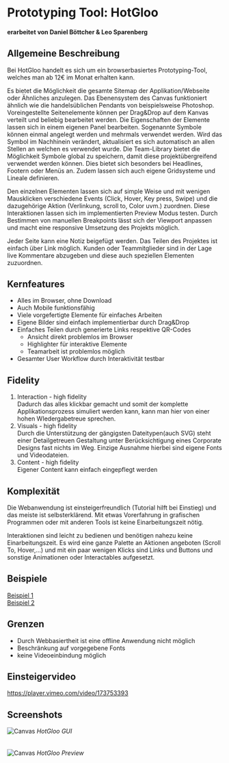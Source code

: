 # Prototyping Tool: HotGloo
#### erarbeitet von Daniel Böttcher & Leo Sparenberg

## Allgemeine Beschreibung

Bei HotGloo handelt es sich um ein browserbasiertes Prototyping-Tool, welches man ab 12€ im Monat erhalten kann. 

Es bietet die Möglichkeit die gesamte Sitemap der Applikation/Webseite oder Ähnliches anzulegen. Das Ebenensystem des Canvas funktioniert ähnlich wie die handelsüblichen Pendants von beispielsweise Photoshop. Voreingestellte Seitenelemente können per Drag&Drop auf dem Kanvas verteilt und beliebig bearbeitet werden. Die Eigenschaften der Elemente lassen sich in einem eigenen Panel bearbeiten. Sogenannte Symbole können einmal angelegt werden und mehrmals verwendet werden. Wird das Symbol im Nachhinein verändert, aktualisiert es sich automatisch an allen Stellen an welchen es verwendet wurde. Die Team-Library bietet die Möglichkeit Symbole global zu speichern, damit diese projektübergreifend verwendet werden können. Dies bietet sich besonders bei Headlines, Footern oder Menüs an. Zudem lassen sich auch eigene Gridsysteme und Lineale definieren.

Den einzelnen Elementen lassen sich auf simple Weise und mit wenigen Mausklicken verschiedene Events (Click, Hover, Key press, Swipe) und die dazugehörige Aktion (Verlinkung, scroll to, Color uvm.) zuordnen. Diese Interaktionen lassen sich im implementierten Preview Modus testen. Durch Bestimmen von manuellen Breakpoints lässt sich der Viewport anpassen und macht eine responsive Umsetzung des Projekts möglich.

Jeder Seite kann eine Notiz beigefügt werden. Das Teilen des Projektes ist einfach über Link möglich. Kunden oder Teammitglieder sind in der Lage live Kommentare abzugeben und diese auch speziellen Elementen zuzuordnen.

## Kernfeatures
* Alles im Browser, ohne Download
* Auch Mobile funktionsfähig
* Viele vorgefertigte Elemente für einfaches Arbeiten
* Eigene Bilder sind einfach implementierbar durch Drag&Drop
* Einfaches Teilen durch generierte Links respektive QR-Codes
  * Ansicht direkt problemlos im Browser
  * Highlighter für interaktive Elemente 
  * Teamarbeit ist problemlos möglich
* Gesamter User Workflow durch Interaktivität testbar

## Fidelity
1. Interaction - high fidelity <br>Dadurch das alles klickbar gemacht und somit der komplette Applikationsprozess simuliert werden kann, kann man hier von einer hohen WIedergabetreue sprechen.
2. Visuals - high fidelity <br>Durch die Unterstützung der gängigsten Dateitypen(auch SVG) steht einer Detailgetreuen Gestaltung unter Berücksichtigung eines Corporate Designs fast nichts im Weg. Einzige Ausnahme hierbei sind eigene Fonts und Videodateien.
3. Content - high fidelity <br>Eigener Content kann einfach eingepflegt werden

## Komplexität
Die Webanwendung ist einsteigerfreundlich (Tutorial hilft bei Einstieg) und das meiste ist selbsterklärend. Mit etwas Vorerfahrung in grafischen Programmen oder mit anderen Tools ist keine Einarbeitungszeit nötig.

Interaktionen sind leicht zu bedienen und benötigen nahezu keine Einarbeitungszeit. Es wird eine ganze Palette an Aktionen angeboten (Scroll To, Hover,…) und mit ein paar wenigen Klicks sind Links und Buttons und sonstige Animationen oder Interactables aufgesetzt.

## Beispiele
[Beispiel 1](https://matumbo.hotgloo.io/share/TXjgYVlGQRJuhbl)<br>
[Beispiel 2](https://matumbo.hotgloo.io/share/sT3NCkj3MkeZP37)

## Grenzen
* Durch Webbasiertheit ist eine offline Anwendung nicht möglich
* Beschränkung auf vorgegebene Fonts
* keine Videoeinbindung möglich

## Einsteigervideo
https://player.vimeo.com/video/173753393

## Screenshots

![Canvas](https://raw.githubusercontent.com/leosparenberg/IFD-WiSe20-21/master/02/img/Canvas.PNG "Canvas") *HotGloo GUI*
<br>
<br>
<br>
![Canvas](https://raw.githubusercontent.com/leosparenberg/IFD-WiSe20-21/master/02/img/Preview.PNG "Canvas") *HotGloo Preview*